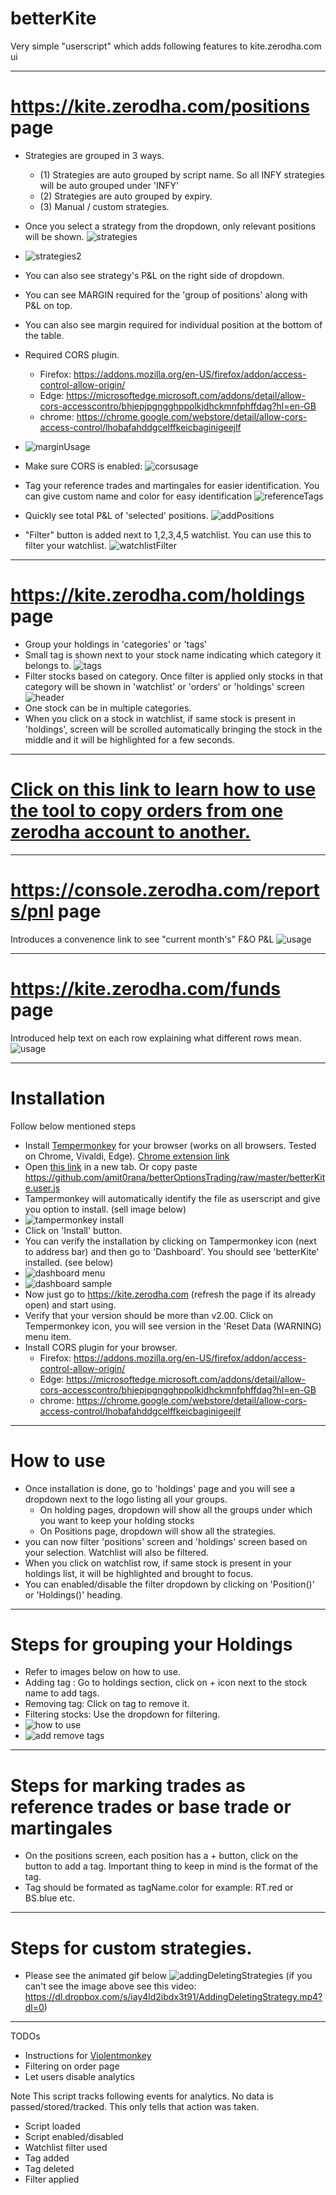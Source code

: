# betterKite

Very simple "userscript" which adds following features to kite.zerodha.com ui

------
# https://kite.zerodha.com/positions page
* Strategies are grouped in 3 ways.
  * (1) Strategies are auto grouped by script name. So all INFY strategies will be auto grouped under 'INFY'
  * (2) Strategies are auto grouped by expiry.
  * (3) Manual / custom strategies.
* Once you select a strategy from the dropdown, only relevant positions will be shown.
![strategies](https://dl.dropbox.com/s/414mh3oqvx4ppf2/strategies.png?dl=0)

* ![strategies2](https://dl.dropbox.com/s/qjyok361dk9jo6c/strategies2.png?dl=0)
* You can also see strategy's P&L on the right side of dropdown.
* You can see MARGIN required for the 'group of positions' along with P&L on top.
* You can also see margin required for individual position at the bottom of the table.
* Required CORS plugin.
  * Firefox: https://addons.mozilla.org/en-US/firefox/addon/access-control-allow-origin/
  * Edge: https://microsoftedge.microsoft.com/addons/detail/allow-cors-accesscontro/bhjepjpgngghppolkjdhckmnfphffdag?hl=en-GB
  * chrome: https://chrome.google.com/webstore/detail/allow-cors-access-control/lhobafahddgcelffkeicbaginigeejlf 
* ![marginUsage](https://dl.dropbox.com/s/8cii9hr27ctqebc/marginCalculationUsage.png?dl=0)
* Make sure CORS is enabled:
![corsusage](https://dl.dropbox.com/s/mbktrw9dkqu4wl0/corsToggle.png?dl=0)
* Tag your reference trades and martingales for easier identification. You can give custom name and color for easy identification
![referenceTags](https://dl.dropbox.com/s/i18bklcdebtagia/referenceTags.png?dl=0)
* Quickly see total P&L of 'selected' positions.
![addPositions](https://dl.dropbox.com/s/mvavj8njmt2xvtp/pnlAddition.png?dl=0)
* "Filter" button is added next to 1,2,3,4,5 watchlist. You can use this to filter your watchlist.
![watchlistFilter](https://dl.dropbox.com/s/5gf2paw5pk9you6/watchlistFilter.png?dl=0)

------
# https://kite.zerodha.com/holdings page
* Group your holdings in 'categories' or 'tags'
* Small tag is shown next to your stock name indicating which category it belongs to.
![tags](https://dl.dropbox.com/s/ygk9id8c21b3mi8/HoldingsWithTags.png?dl=0)
* Filter stocks based on category. Once filter is applied only stocks in that category will be shown in 'watchlist' or 'orders' or 'holdings' screen
![header](https://dl.dropbox.com/s/zvefkb2pis0ygq4/headerWithTagSelector.png?dl=0)
* One stock can be in multiple categories.
* When you click on a stock in watchlist, if same stock is present in 'holdings', screen will be scrolled automatically bringing the stock in the middle and it will be highlighted for a few seconds.

------
# [Click on this link to learn how to use the tool to copy orders from one zerodha account to another.](https://github.com/amit0rana/betterOptionsTrading/blob/master/betterKiteCopyOrders.md)

------
# https://console.zerodha.com/reports/pnl page
Introduces a convenence link to see "current month's" F&O P&L
![usage](https://dl.dropbox.com/s/vhrh6qqf775kg9y/foThisMonth.png?dl=0)

------
# https://kite.zerodha.com/funds page
Introduced help text on each row explaining what different rows mean.
![usage](https://dl.dropbox.com/s/cjo8y462vxpp7iw/usageFundsHelpText.png?dl=0)

------
# Installation

Follow below mentioned steps
* Install [Tempermonkey](https://www.tampermonkey.net/) for your browser (works on all browsers. Tested on Chrome, Vivaldi, Edge). [Chrome extension link](https://chrome.google.com/webstore/detail/tampermonkey/dhdgffkkebhmkfjojejmpbldmpobfkfo)
* Open [this link](https://github.com/amit0rana/betterOptionsTrading/raw/master/betterKite.user.js) in a new tab. Or copy paste <https://github.com/amit0rana/betterOptionsTrading/raw/master/betterKite.user.js>
* Tampermonkey will automatically identify the file as userscript and give you option to install. (sell image below)
* ![tampermonkey install](https://dl.dropbox.com/s/khs3itzctu13ayw/tampermonkeyInstall.png?dl=0)
* Click on 'Install' button.
* You can verify the installation by clicking on Tampermonkey icon (next to address bar) and then go to 'Dashboard'. You should see 'betterKite' installed. (see below)
* ![dashboard menu](https://dl.dropbox.com/s/dv1reqb84mz00bm/dashboardmenuoption.png?dl=0)
* ![dashboard sample](https://dl.dropbox.com/s/blv2j9t8e6iohkt/dashboardSample.png?dl=0)
* Now just go to <https://kite.zerodha.com> (refresh the page if its already open) and start using.
* Verify that your version should be more than v2.00. Click on Tempermonkey icon, you will see version in the 'Reset Data (WARNING) menu item.
* Install CORS plugin for your browser.
  * Firefox: https://addons.mozilla.org/en-US/firefox/addon/access-control-allow-origin/
  * Edge: https://microsoftedge.microsoft.com/addons/detail/allow-cors-accesscontro/bhjepjpgngghppolkjdhckmnfphffdag?hl=en-GB
  * chrome: https://chrome.google.com/webstore/detail/allow-cors-access-control/lhobafahddgcelffkeicbaginigeejlf 

------
# How to use
* Once installation is done, go to 'holdings' page and you will see a dropdown next to the logo listing all your groups.
  * On holding pages, dropdown will show all the groups under which you want to keep your holding stocks
  * On Positions page, dropdown will show all the strategies.
* you can now filter 'positions' screen and 'holdings' screen based on your selection. Watchlist will also be filtered. 
* When you click on watchlist row, if same stock is present in your holdings list, it will be highlighted and brought to focus.
* You can enabled/disable the filter dropdown by clicking on 'Position()' or 'Holdings()' heading.

------
# Steps for grouping your Holdings
* Refer to images below on how to use.
* Adding tag : Go to holdings section, click on + icon next to the stock name to add tags.
* Removing tag: Click on tag to remove it.
* Filtering stocks: Use the dropdown for filtering.
* ![how to use](https://dl.dropbox.com/s/tllta7nzcfl145a/holdingsHowToUse.gif?dl=0)
* ![add remove tags](https://dl.dropbox.com/s/nbjuxiu7yh9p51i/addingRemovingTags.gif?dl=0)

------
# Steps for marking trades as reference trades or base trade or martingales
* On the positions screen, each position has a + button, click on the button to add a tag. Important thing to keep in mind is the format of the tag.
* Tag should be formated as tagName.color for example: RT.red or BS.blue etc. 

------
# Steps for custom strategies.
* Please see the animated gif below
![addingDeletingStrategies](https://dl.dropbox.com/s/23mec9h3zd8iolw/AddingDeletingStrategy.gif?dl=0)
(if you can't see the image above see this video: https://dl.dropbox.com/s/iay4ld2ibdx3t91/AddingDeletingStrategy.mp4?dl=0)

------
TODOs
* Instructions for [Violentmonkey](https://openuserjs.org/about/Violentmonkey-for-Chrome)
* Filtering on order page
* Let users disable analytics

Note
This script tracks following events for analytics. No data is passed/stored/tracked. This only tells that action was taken.
* Script loaded
* Script enabled/disabled
* Watchlist filter used
* Tag added
* Tag deleted
* Filter applied
